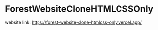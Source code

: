 # ForestWebsiteCloneHTMLCSSOnly
website link: https://forest-website-clone-htmlcss-only.vercel.app/
